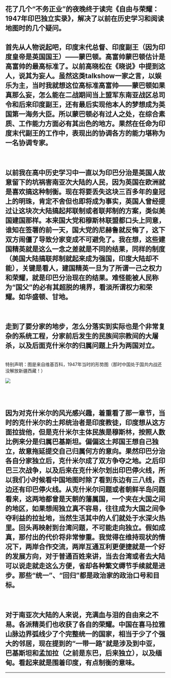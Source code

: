 <!-- 
.. link: 
.. description: 
.. tags: 读书
.. date: 2015/01/26 15:05:19
.. title: Freedom and Honor: Partition of India
.. slug: freedom-and-honor-partition-of-india
-->

## 花了几个“不务正业”的夜晚终于读完《自由与荣耀：1947年印巴独立实录》，解决了以前在历史学习和阅读地图时的几个疑问。
## 首先从人物说起吧，印度末代总督、印度副王（因为印度皇帝是英国国王）——蒙巴顿。高富帅蒙巴顿估计是高富帅的最高标准了。以前高晓松在《晓说》中提到这人，说其为妄人。虽然这类talkshow一家之言，以娱乐为主，当时我就想这位高标准高富帅——蒙巴顿如果真那么妄，怎么能在二战期间当上盟军东南亚战区总司令和后来印度副王，还有最后实现他本人的梦想成为英国第一海务大臣。所以蒙巴顿必有过人之处，在综合素质、工作能力方面必有其出色的地方。果然在任命为印度末代副王的工作中，表现出的协调各方的能力堪称为一名协调专家。
<br/>

## 以前我在高中历史学习中一直以为印巴分治是英国人故意留下的坑祸害南亚次大陆的人民，因为英国在欧洲就是喜欢搞这种制衡。现在将要丢失这块三百多年的皇冠上的明珠，肯定不舍但也即将成为事实，英国人曾经提过让这块次大陆搞起邦联制或者联邦制的方案，类似美国建国那样。本来国大党和穆斯林联盟都口头上同意，谁知在签署的前一天，国大党的尼赫鲁就反悔了，这下双方闹僵了导致分家变成不可避免了。我在想，这些建国精英就是这么一念之差就是不同的结果，同样的制度（美国大陆搞联邦制就起来成为强国，印度大陆却不能），关键是看人，建国精英一旦为了所谓一己之权力和荣耀，就是印巴分治现在的结果。难怪能被人民称为“国父”的必有其超脱的境界，看淡所谓权力和荣耀。如华盛顿、甘地。

<br/>

## 走到了要分家的地步，怎么分落实到实际也是个非常复杂的系统工程，分家前后发生的民族间宗教间的大屠杀，以及后面克什米尔的归属问题上升为两国对立。

<br/>
特别声明：图是来自维基百科，1947年当时的形势图（那时中国处于国共内战还没解放新疆西藏！）

![](http://ww1.sinaimg.cn/large/67804861gw1eonglzghofj20hx0l3aek.jpg)

<br/>

 <!-- TEASER_END -->
 
 <br/>
 
## 因为对克什米尔的风光感兴趣，着重看了那一章节，当时的克什米尔的土邦统治者是印度教徒，印度想从这方面拉拢他，但是克什米尔主体民族是穆斯林，按照人数比例来分是归属巴基斯坦。偏偏这土邦国王想自己独立，故意拖延提交自己归属何方的意向。果然印巴分治各自分家独立后，克什米尔成了双方争夺之地。之后印巴三次战争，以及后来在克什米尔划出印巴停火线，所以我们小时候看中国地图时除了看到东边有三八线，西边还有印巴停火线。从克什米尔问题或者朝鲜半岛问题看来，这两地都曾是天朝的藩属国，一个夹在大国之间的地区，如果想闹独立真不容易，往往成为大国之间争夺利益的拉扯地，当然生活其中的人们就处于水深火热里。回头再映射到台湾问题，不可能走向独立。假如成真，那付出的代价将非常惨重。我觉得在维持现状的情况下，两岸合作交流，两岸互通互利更便捷就是一个好的发展方向，对于普通百姓来讲，当去台湾或者去大陆可以说走就走这么方便，省却各种繁文缛节手续就是进步。那些“统一”、“回归”都是政治家的政治口号和目标。
 
 <br/>
 
## 对于南亚次大陆的人来说，充满血与泪的自由来之不易。各派精英们也收获了各自的荣耀。中国在喜马拉雅山脉边界弧线少了个完整统一的国家，相当于少了个强大的邻居，现在提到的“一带一路”就是涉及到中亚，巴基斯坦和孟加拉（之前是东巴，后来独立），以及缅甸。看起来就是围着印度，有点制衡的意味。

 * * *